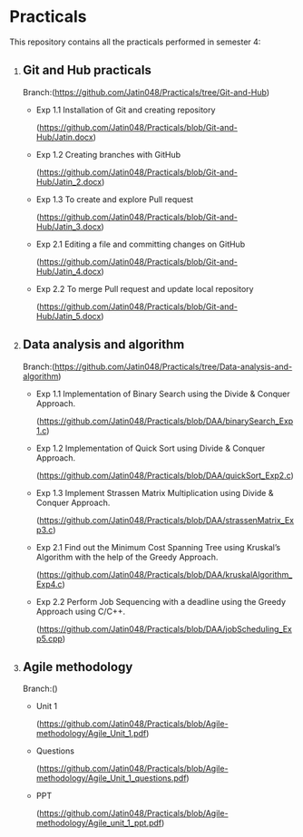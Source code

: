 # Practicals  
This repository contains all the practicals performed in semester 4:   

  1. ## Git and Hub practicals
     Branch:(https://github.com/Jatin048/Practicals/tree/Git-and-Hub)
     
     * Exp 1.1 Installation of Git and creating repository
       
       (https://github.com/Jatin048/Practicals/blob/Git-and-Hub/Jatin.docx)
     * Exp 1.2 Creating branches with GitHub
       
       (https://github.com/Jatin048/Practicals/blob/Git-and-Hub/Jatin_2.docx)
     * Exp 1.3 To create and explore Pull request
       
       (https://github.com/Jatin048/Practicals/blob/Git-and-Hub/Jatin_3.docx)
     * Exp 2.1 Editing a file and committing changes on GitHub
       
       (https://github.com/Jatin048/Practicals/blob/Git-and-Hub/Jatin_4.docx)
     * Exp 2.2 To merge Pull request and update  local repository
       
       (https://github.com/Jatin048/Practicals/blob/Git-and-Hub/Jatin_5.docx)

  2. ## Data analysis and algorithm
     Branch:(https://github.com/Jatin048/Practicals/tree/Data-analysis-and-algorithm)
     * Exp 1.1 Implementation of Binary Search using the Divide & Conquer Approach.
       
       (https://github.com/Jatin048/Practicals/blob/DAA/binarySearch_Exp1.c)
     * Exp 1.2 Implementation of Quick Sort using Divide & Conquer Approach.
       
       (https://github.com/Jatin048/Practicals/blob/DAA/quickSort_Exp2.c)
     * Exp 1.3 Implement Strassen Matrix Multiplication using Divide & Conquer Approach.
       
       (https://github.com/Jatin048/Practicals/blob/DAA/strassenMatrix_Exp3.c)
     * Exp 2.1 Find out the Minimum Cost Spanning Tree using Kruskal’s Algorithm with the help of the Greedy Approach.
       
       (https://github.com/Jatin048/Practicals/blob/DAA/kruskalAlgorithm_Exp4.c)
     * Exp 2.2 Perform Job Sequencing with a deadline using the Greedy Approach using C/C++.
       
       (https://github.com/Jatin048/Practicals/blob/DAA/jobScheduling_Exp5.cpp)

  3. ## Agile methodology
     Branch:()
     * Unit 1
       
       (https://github.com/Jatin048/Practicals/blob/Agile-methodology/Agile_Unit_1.pdf)
     * Questions
       
       (https://github.com/Jatin048/Practicals/blob/Agile-methodology/Agile_Unit_1_questions.pdf)
     * PPT
       
       (https://github.com/Jatin048/Practicals/blob/Agile-methodology/Agile_unit_1_ppt.pdf)
       
